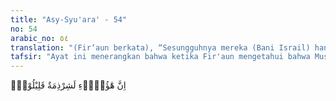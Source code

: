 ```yaml
---
title: "Asy-Syu'ara' - 54"
no: 54
arabic_no: ٥٤
translation: "(Fir‘aun berkata), “Sesungguhnya mereka (Bani Israil) hanya sekelompok kecil,"
tafsir: "Ayat ini menerangkan bahwa ketika Fir'aun mengetahui bahwa Musa dan Bani Israil telah berangkat, ia lalu menyebarkan beberapa orang pejabatnya ke segenap negeri Mesir. Ia juga mengumpulkan tentaranya untuk menyusul Musa dan Bani Israil, mengembalikan mereka ke Mesir, dan menyiksa mereka dengan siksaan yang berat. Untuk membangkitkan semangat dan membesarkan hati tentaranya, Fir'aun mengemukakan bahwa tugas yang harus mereka lakukan itu mudah untuk dilaksanakan karena Musa dan Bani Israil, jumlahnya sedikit sekali. Oleh karena itu, mereka tidak perlu ragu-ragu. Dengan mudah dan dalam waktu relatif singkat, mereka akan dapat menyusul Musa dan rombongannya serta mengembalikan mereka."
---
```


اِنَّ هٰٓؤُلَاۤءِ لَشِرْذِمَةٌ قَلِيْلُوْنَۙ 
